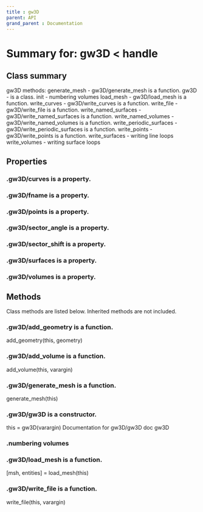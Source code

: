 ```yaml
---
title : gw3D
parent: API
grand_parent : Documentation
---
```

# Summary for: **gw3D**  < handle

## Class summary

gw3D methods:
generate_mesh - gw3D/generate_mesh is a function.
gw3D - is a class.
init - numbering volumes
load_mesh - gw3D/load_mesh is a function.
write_curves - gw3D/write_curves is a function.
write_file - gw3D/write_file is a function.
write_named_surfaces - gw3D/write_named_surfaces is a function.
write_named_volumes - gw3D/write_named_volumes is a function.
write_periodic_surfaces - gw3D/write_periodic_surfaces is a function.
write_points - gw3D/write_points is a function.
write_surfaces - writing line loops
write_volumes - writing surface loops

## Properties

### .gw3D/**curves** is a property.

### .gw3D/**fname** is a property.

### .gw3D/**points** is a property.

### .gw3D/**sector_angle** is a property.

### .gw3D/**sector_shift** is a property.

### .gw3D/**surfaces** is a property.

### .gw3D/**volumes** is a property.


## Methods

Class methods are listed below. Inherited methods are not included.

### .gw3D/**add_geometry** is a function.
add_geometry(this, geometry)

### .gw3D/**add_volume** is a function.
add_volume(this, varargin)

### .gw3D/**generate_mesh** is a function.
generate_mesh(this)

### .**gw3D**/gw3D is a constructor.
this = gw3D(varargin)
Documentation for gw3D/gw3D
doc gw3D

### .numbering volumes

### .gw3D/**load_mesh** is a function.
[msh, entities] = load_mesh(this)

### .gw3D/**write_file** is a function.
write_file(this, varargin)


